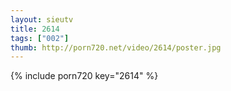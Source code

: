 ```yaml
--- 
layout: sieutv
title: 2614
tags: ["002"]
thumb: http://porn720.net/video/2614/poster.jpg
---
```

{% include porn720 key="2614" %} 
